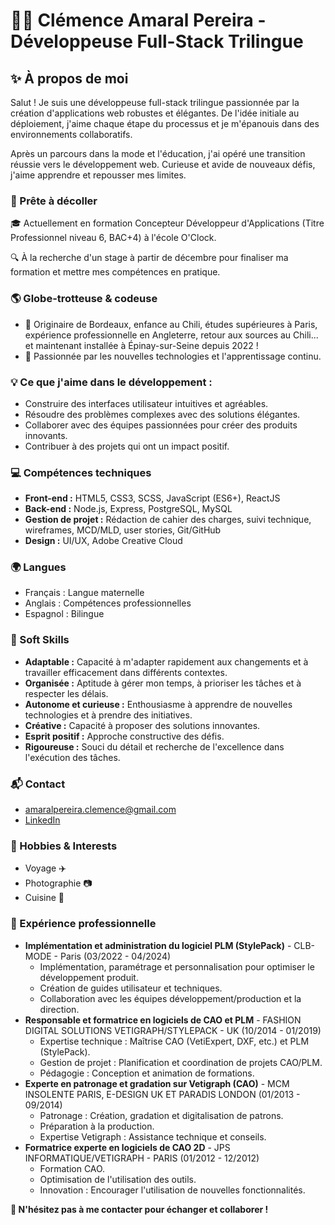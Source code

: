 # 👩‍💻 Clémence Amaral Pereira - Développeuse Full-Stack Trilingue

## ✨ À propos de moi
Salut ! Je suis une développeuse full-stack trilingue passionnée par la création d'applications web robustes et élégantes. De l'idée initiale au déploiement, j'aime chaque étape du processus et je m'épanouis dans des environnements collaboratifs.

Après un parcours dans la mode et l'éducation, j'ai opéré une transition réussie vers le développement web. Curieuse et avide de nouveaux défis, j'aime apprendre et repousser mes limites.

### 🚀 Prête à décoller

🎓 Actuellement en formation Concepteur Développeur d'Applications (Titre Professionnel niveau 6, BAC+4) à l'école O'Clock.

🔍 À la recherche d'un stage à partir de décembre pour finaliser ma formation et mettre mes compétences en pratique.

### 🌎 Globe-trotteuse & codeuse

- 📍 Originaire de Bordeaux, enfance au Chili, études supérieures à Paris, expérience professionnelle en Angleterre, retour aux sources au Chili... et maintenant installée à Épinay-sur-Seine depuis 2022 !
- 🌱 Passionnée par les nouvelles technologies et l'apprentissage continu.

### 💡 Ce que j'aime dans le développement :

- Construire des interfaces utilisateur intuitives et agréables.
- Résoudre des problèmes complexes avec des solutions élégantes.
- Collaborer avec des équipes passionnées pour créer des produits innovants.
- Contribuer à des projets qui ont un impact positif.

### 💻 Compétences techniques

* **Front-end :** HTML5, CSS3, SCSS, JavaScript (ES6+), ReactJS
* **Back-end :** Node.js, Express, PostgreSQL, MySQL
* **Gestion de projet :** Rédaction de cahier des charges, suivi technique, wireframes, MCD/MLD, user stories, Git/GitHub
* **Design :** UI/UX, Adobe Creative Cloud

### 🌍 Langues

* Français : Langue maternelle
* Anglais : Compétences professionnelles
* Espagnol : Bilingue

### 🔧 Soft Skills

* **Adaptable :** Capacité à m'adapter rapidement aux changements et à travailler efficacement dans différents contextes.
* **Organisée :** Aptitude à gérer mon temps, à prioriser les tâches et à respecter les délais.
* **Autonome et curieuse :** Enthousiasme à apprendre de nouvelles technologies et à prendre des initiatives.
* **Créative :** Capacité à proposer des solutions innovantes.
* **Esprit positif :** Approche constructive des défis.
* **Rigoureuse :** Souci du détail et recherche de l'excellence dans l'exécution des tâches.

### 📬 Contact

* [amaralpereira.clemence@gmail.com](mailto:amaralpereira.clemence@gmail.com)
* [LinkedIn](linkedin.com/in/clemence-amaral-pereira-1aa110270) 

### 🎨 Hobbies & Interests

* Voyage ✈️
* Photographie 📷
* Cuisine 🍳

### 💼 Expérience professionnelle

* **Implémentation et administration du logiciel PLM (StylePack)** - CLB-MODE - Paris (03/2022 - 04/2024)
    * Implémentation, paramétrage et personnalisation pour optimiser le développement produit.
    * Création de guides utilisateur et techniques.
    * Collaboration avec les équipes développement/production et la direction.
* **Responsable et formatrice en logiciels de CAO et PLM** - FASHION DIGITAL SOLUTIONS VETIGRAPH/STYLEPACK - UK (10/2014 - 01/2019)
    * Expertise technique : Maîtrise CAO (VetiExpert, DXF, etc.) et PLM (StylePack).
    * Gestion de projet : Planification et coordination de projets CAO/PLM.
    * Pédagogie : Conception et animation de formations. 
* **Experte en patronage et gradation sur Vetigraph (CAO)** - MCM INSOLENTE PARIS, E-DESIGN UK ET PARADIS LONDON (01/2013 - 09/2014)
    * Patronage : Création, gradation et digitalisation de patrons.
    * Préparation à la production.
    * Expertise Vetigraph : Assistance technique et conseils.
* **Formatrice experte en logiciels de CAO 2D** - JPS INFORMATIQUE/VETIGRAPH - PARIS (01/2012 - 12/2012)
    * Formation CAO.
    * Optimisation de l'utilisation des outils.
    * Innovation : Encourager l'utilisation de nouvelles fonctionnalités.

**🤝 N'hésitez pas à me contacter pour échanger et collaborer !**
